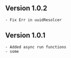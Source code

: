 
## Version 1.0.2
```
- Fix Err in uuidResolcer
```
## Version 1.0.1
```
- Added async run functions
- some
```